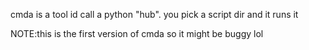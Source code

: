 cmda is a tool id call a python "hub". you pick a script dir and it runs it

NOTE:this is the first version of cmda so it might be buggy lol
